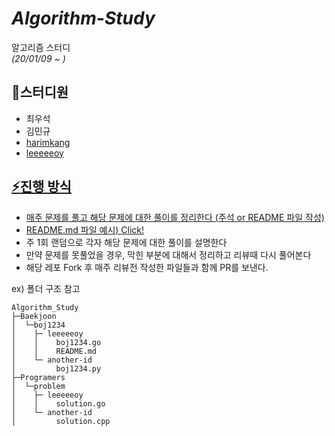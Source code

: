 # _Algorithm-Study_

알고리즘 스터디<br/>
_(20/01/09 ~ )_

## :eyes:스터디원

- 최우석
- 김민규
- <a href = "https://github.com/harimkang">harimkang
- <a href = "https://github.com/leeeeeoy">leeeeeoy

## :zap:진행 방식

- 매주 문제를 풀고 해당 문제에 대한 풀이를 정리한다 (주석 or README 파일 작성)
- README.md 파일 예시) <a href="https://github.com/leeeeeoy/Algorithm_Study/blob/master/Baekjoon/boj1260/leeeeeoy/README.md">Click!</a>
- 주 1회 랜덤으로 각자 해당 문제에 대한 풀이를 설명한다
- 만약 문제를 못풀었을 경우, 막힌 부분에 대해서 정리하고 리뷰때 다시 풀어본다
- 해당 레포 Fork 후 매주 리뷰전 작성한 파일들과 함께 PR를 보낸다.

ex) 폴더 구조 참고

```
Algorithm_Study
├─Baekjoon
│  └─boj1234
│    ├─ leeeeeoy
│    │    boj1234.go
│    │    README.md
│    └─ another-id
│         boj1234.py
├─Programers
│  └─problem
│    ├─ leeeeeoy
│    │    solution.go
│    └─ another-id
│         solution.cpp
```
